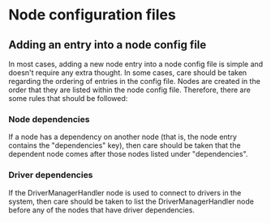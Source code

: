 # Node configuration files

## Adding an entry into a node config file
In most cases, adding a new node entry into a node config file is simple and doesn't require any
extra thought. In some cases, care should be taken regarding the ordering of entries in the config
file. Nodes are created in the order that they are listed within the node config file. Therefore,
there are some rules that should be followed:

### Node dependencies
If a node has a dependency on another node (that is, the node entry contains the "dependencies"
key), then care should be taken that the dependent node comes after those nodes listed under
"dependencies".

### Driver dependencies
If the DriverManagerHandler node is used to connect to drivers in the system, then care should be
taken to list the DriverManagerHandler node before any of the nodes that have driver dependencies.
